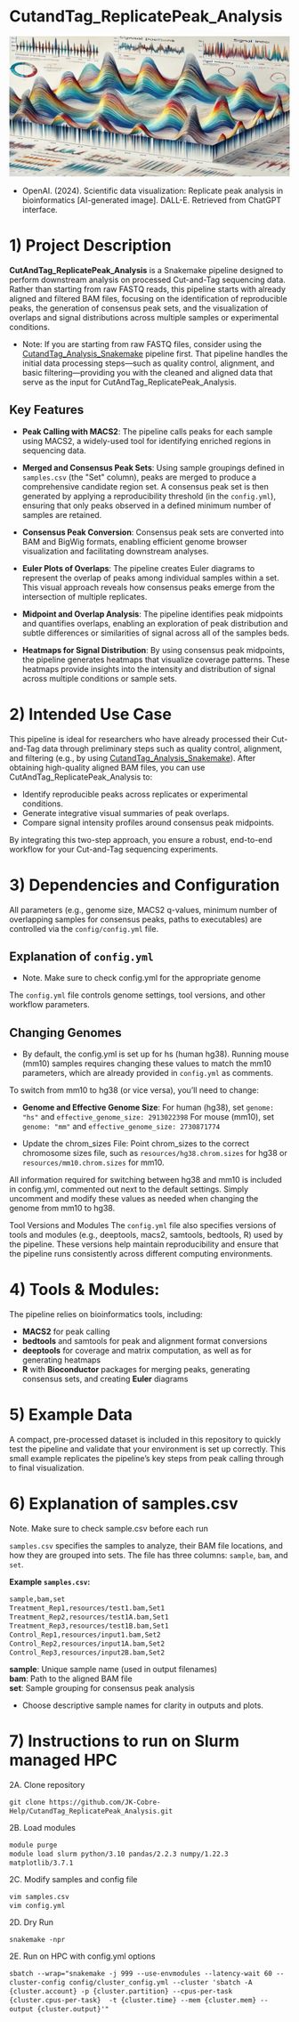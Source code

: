 # CutandTag_ReplicatePeak_Analysis

![ReplicatePeaks](/images/replicatePeaks.png)
- OpenAI. (2024). Scientific data visualization: Replicate peak analysis in bioinformatics [AI-generated image]. DALL-E. Retrieved from ChatGPT interface.

# 1) Project Description

**CutAndTag_ReplicatePeak_Analysis** is a Snakemake pipeline designed to perform downstream analysis on processed Cut-and-Tag sequencing data. Rather than starting from raw FASTQ reads, this pipeline starts with already aligned and filtered BAM files, focusing on the identification of reproducible peaks, the generation of consensus peak sets, and the visualization of overlaps and signal distributions across multiple samples or experimental conditions.

+ Note: If you are starting from raw FASTQ files, consider using the [CutandTag_Analysis_Snakemake](https://github.com/JK-Cobre-Help/CutandTag_Analysis_Snakemake) pipeline first. That pipeline handles the initial data processing steps—such as quality control, alignment, and basic filtering—providing you with the cleaned and aligned data that serve as the input for CutAndTag_ReplicatePeak_Analysis.

## Key Features

- **Peak Calling with MACS2**:
  The pipeline calls peaks for each sample using MACS2, a widely-used tool for identifying enriched regions in sequencing data.

- **Merged and Consensus Peak Sets**:
  Using sample groupings defined in `samples.csv` (the "Set" column), peaks are merged to produce a comprehensive candidate region set. A consensus peak set is then generated by applying a reproducibility threshold (in the `config.yml`), ensuring that only peaks observed in a defined minimum number of samples are retained.

- **Consensus Peak Conversion**:
  Consensus peak sets are converted into BAM and BigWig formats, enabling efficient genome browser visualization and facilitating downstream analyses.

- **Euler Plots of Overlaps**:
  The pipeline creates Euler diagrams to represent the overlap of peaks among individual samples within a set. This visual approach reveals how consensus peaks emerge from the intersection of multiple replicates.

- **Midpoint and Overlap Analysis**:
  The pipeline identifies peak midpoints and quantifies overlaps, enabling an exploration of peak distribution and subtle differences or similarities of signal across all of the samples beds.

- **Heatmaps for Signal Distribution**:
  By using consensus peak midpoints, the pipeline generates heatmaps that visualize coverage patterns. These heatmaps provide insights into the intensity and distribution of signal across multiple conditions or sample sets.

# 2) Intended Use Case
This pipeline is ideal for researchers who have already processed their Cut-and-Tag data through preliminary steps such as quality control, alignment, and filtering (e.g., by using [CutandTag_Analysis_Snakemake](https://github.com/JK-Cobre-Help/CutandTag_Analysis_Snakemake)). After obtaining high-quality aligned BAM files, you can use CutAndTag_ReplicatePeak_Analysis to:

- Identify reproducible peaks across replicates or experimental conditions.
- Generate integrative visual summaries of peak overlaps.
- Compare signal intensity profiles around consensus peak midpoints.

By integrating this two-step approach, you ensure a robust, end-to-end workflow for your Cut-and-Tag sequencing experiments.

# 3) Dependencies and Configuration

All parameters (e.g., genome size, MACS2 q-values, minimum number of overlapping samples for consensus peaks, paths to executables) are controlled via the `config/config.yml` file.

## Explanation of `config.yml`
- Note. Make sure to check config.yml for the appropriate genome

The `config.yml` file controls genome settings, tool versions, and other workflow parameters.

## Changing Genomes
- By default, the config.yml is set up for hs (human hg38). Running mouse (mm10) samples requires changing these values to match the mm10 parameters, which are already provided in `config.yml` as comments.

To switch from mm10 to hg38 (or vice versa), you’ll need to change:
- **Genome and Effective Genome Size**:
  For human (hg38), set `genome: "hs"` and `effective_genome_size: 2913022398`
  For mouse (mm10), set `genome: "mm"` and `effective_genome_size: 2730871774`

- Update the chrom_sizes File:
  Point chrom_sizes to the correct chromosome sizes file, such as `resources/hg38.chrom.sizes` for hg38 or `resources/mm10.chrom.sizes` for mm10.

All information required for switching between hg38 and mm10 is included in config.yml, commented out next to the default settings. Simply uncomment and modify these values as needed when changing the genome from mm10 to hg38.

Tool Versions and Modules
The `config.yml` file also specifies versions of tools and modules (e.g., deeptools, macs2, samtools, bedtools, R) used by the pipeline. These versions help maintain reproducibility and ensure that the pipeline runs consistently across different computing environments.

# 4) Tools & Modules:
The pipeline relies on bioinformatics tools, including:

- **MACS2** for peak calling
- **bedtools** and samtools for peak and alignment format conversions
- **deeptools** for coverage and matrix computation, as well as for generating heatmaps
- **R** with **Bioconductor** packages for merging peaks, generating consensus sets, and creating **Euler** diagrams

# 5) Example Data
A compact, pre-processed dataset is included in this repository to quickly test the pipeline and validate that your environment is set up correctly. This small example replicates the pipeline’s key steps from peak calling through to final visualization.

# 6) Explanation of samples.csv
Note. Make sure to check sample.csv before each run

`samples.csv` specifies the samples to analyze, their BAM file locations, and how they are grouped into sets. The file has three columns: `sample`, `bam`, and `set`.

**Example `samples.csv`:**
```csv
sample,bam,set
Treatment_Rep1,resources/test1.bam,Set1
Treatment_Rep2,resources/test1A.bam,Set1
Treatment_Rep3,resources/test1B.bam,Set1
Control_Rep1,resources/input1.bam,Set2
Control_Rep2,resources/input1A.bam,Set2
Control_Rep3,resources/input2B.bam,Set2
```

**sample**: Unique sample name (used in output filenames)  
**bam**: Path to the aligned BAM file  
**set**: Sample grouping for consensus peak analysis

- Choose descriptive sample names for clarity in outputs and plots.

# 7) Instructions to run on Slurm managed HPC
2A. Clone repository
```
git clone https://github.com/JK-Cobre-Help/CutandTag_ReplicatePeak_Analysis.git
```
2B. Load modules
```
module purge
module load slurm python/3.10 pandas/2.2.3 numpy/1.22.3 matplotlib/3.7.1
```
2C. Modify samples and config file
```
vim samples.csv
vim config.yml
```
2D. Dry Run
```
snakemake -npr
```
2E. Run on HPC with config.yml options
```
sbatch --wrap="snakemake -j 999 --use-envmodules --latency-wait 60 --cluster-config config/cluster_config.yml --cluster 'sbatch -A {cluster.account} -p {cluster.partition} --cpus-per-task {cluster.cpus-per-task}  -t {cluster.time} --mem {cluster.mem} --output {cluster.output}'"
```

